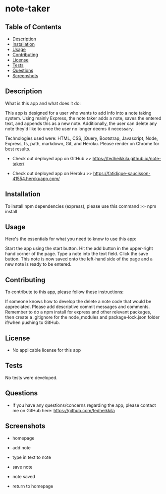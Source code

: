 # note-taker

 ## Table of Contents

  - [Description](#description)
  - [Installation](#installation)
  - [Usage](#usage)
  - [Contributing](#contributing)
  - [License](#license)
  - [Tests](#tests)
  - [Questions](#questions)
  - [Screenshots](#screenshots)

  ## Description

  What is this app and what does it do:

  This app is designed for a user who wants to add info into a note taking system. Using mainly Express, the note taker adds a note, saves the entered text, and appends this as a new note. Additionally, the user can delete any note they'd like to once the user no longer deems it necessary.

  Technologies used were: HTML, CSS, jQuery, Bootstrap, Javascript, Node, Express, fs, path, markdown, Git, and Heroku. Please render on Chrome for best results. 

  * Check out deployed app on GitHub >> https://tedheikkila.github.io/note-taker/ 

  * Check out deployed app on Heroku >>   https://fatidique-saucisson-41554.herokuapp.com/ 


  ## Installation

  To install npm dependencies (express), please use this command >> npm install

  ## Usage

  Here's the essentials for what you need to know to use this app: 

  Start the app using the start button. Hit the add button in the upper-right hand corner of the page. Type a note into the text field. Click the save button. This note is now saved onto the left-hand side of the page and a new note is ready to be entered. 

  ## Contributing

  To contribute to this app, please follow these instructions: 
  
  If someone knows how to develop the delete a note code that would be appreciated. Please add descriptive commit messages and comments. Remember to do a npm install for express and other relevant packages, then create a .gitignore for the node_modules and package-lock.json folder if/when pushing to GitHub.

  ## License
  
  * No applicable license for this app

  ## Tests

  No tests were developed. 
  
  ## Questions

  * If you have any questions/concerns regarding the app, please contact me on GitHub here: https://github.com/tedheikkila

  ## Screenshots

* homepage 

<!-- ![](./images/hw11-1.png) -->

* add note

<!-- ![](./images/hw11-2.png) -->

* type in text to note

<!-- ![](./images/hw11-3.png) -->

* save note

<!-- ![](./images/hw11-4.png) -->

* note saved

<!-- ![](./images/hw11-5.png) -->

* return to homepage

<!-- ![](./images/hw11-6.png) -->
